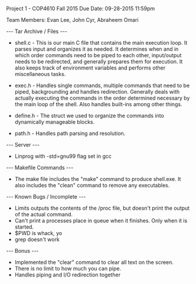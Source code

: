 Project 1 - COP4610 Fall 2015 Due Date: 09-28-2015 11:59pm

Team Members: Evan Lee, John Cyr, Abraheem Omari

--- Tar Archive / Files ---

* shell.c - This is our main C file that contains the main execution loop. It parses input and organizes it as needed. It determines when and in which order commands need to be piped to each other, input/output needs to be redirected, and generally prepares them for execution. It also keeps track of environment variables and performs other miscellaneous tasks.

* exec.h - Handles single commands, multiple commands that need to be piped, backgrounding and handles redirection. Generally deals with actually executing the commands in the order determined necessary by the main loop of the shell. Also handles built-ins among other things.

* define.h - The struct we used to organize the commands into dynamically manageable blocks.

* path.h - Handles path parsing and resolution. 

--- Server ---

* Linprog with -std=gnu99 flag set in gcc

--- Makefile Commands ---

* The make file includes the "make" command to produce shell.exe. It also includes the "clean" command to remove any executables.

--- Known Bugs / Incomplete ---
* Limits outputs the contents of the /proc file, but doesn't print the output of the actual command.
* Can't print a processes place in queue when it finishes. Only when it is started.
* $PWD is whack, yo
* grep doesn't work


--- Bonus ---
* Implemented the "clear" command to clear all text on the screen. 
* There is no limit to how much you can pipe.
* Handles piping and I/O redirection together